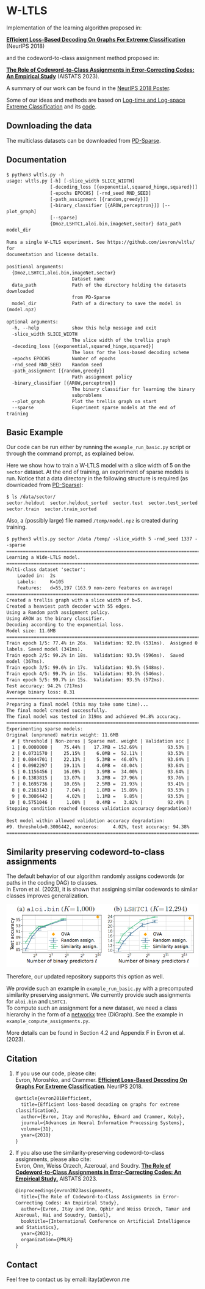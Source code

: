 # W-LTLS

Implementation of the learning algorithm proposed in:  

[**Efficient Loss-Based Decoding On Graphs For Extreme Classification**](https://arxiv.org/abs/1803.03319) (NeurIPS 2018)
  
and the codeword-to-class assignment method proposed in:  

[**The Role of Codeword-to-Class Assignments in Error-Correcting Codes: An Empirical Study**](https://arxiv.org/abs/2302.05334) (AISTATS 2023).

A summary of our work can be found in the [NeurIPS 2018 Poster](https://github.com/ievron/wltls/blob/master/Poster.pdf).

Some of our ideas and methods are based on [Log-time and Log-space Extreme Classification](https://arxiv.org/abs/1611.01964) and its [code](https://github.com/kjasinska/ltls).

## Downloading the data

The multiclass datasets can be downloaded from [PD-Sparse](https://github.com/a061105/ExtremeMulticlass).

## Documentation

```
$ python3 wltls.py -h
usage: wltls.py [-h] [-slice_width SLICE_WIDTH]
                [-decoding_loss [{exponential,squared_hinge,squared}]]
                [-epochs EPOCHS] [-rnd_seed RND_SEED]
                [-path_assignment [{random,greedy}]]
                [-binary_classifier [{AROW,perceptron}]] [--plot_graph]
                [--sparse]
                {Dmoz,LSHTC1,aloi.bin,imageNet,sector} data_path model_dir

Runs a single W-LTLS experiment. See https://github.com/ievron/wltls/ for
documentation and license details.

positional arguments:
  {Dmoz,LSHTC1,aloi.bin,imageNet,sector}
                        Dataset name
  data_path             Path of the directory holding the datasets downloaded
                        from PD-Sparse
  model_dir             Path of a directory to save the model in (model.npz)

optional arguments:
  -h, --help            show this help message and exit
  -slice_width SLICE_WIDTH
                        The slice width of the trellis graph
  -decoding_loss [{exponential,squared_hinge,squared}]
                        The loss for the loss-based decoding scheme
  -epochs EPOCHS        Number of epochs
  -rnd_seed RND_SEED    Random seed
  -path_assignment [{random,greedy}]
                        Path assignment policy
  -binary_classifier [{AROW,perceptron}]
                        The binary classifier for learning the binary
                        subproblems
  --plot_graph          Plot the trellis graph on start
  --sparse              Experiment sparse models at the end of training
```

## Basic Example 

Our code can be run either by running the `example_run_basic.py` script or through the command prompt, as explained below.

Here we show how to train a W-LTLS model with a slice width of 5 on the `sector` dataset.
At the end of training, an experiment of sparse models is run.
Notice that a data directory in the following structure is required (as downloaded from [PD-Sparse](http://www.cs.utexas.edu/~xrhuang/PDSparse/)):
```
$ ls /data/sector/
sector.heldout  sector.heldout_sorted  sector.test  sector.test_sorted  sector.train  sector.train_sorted
```

Also, a (possibly large) file named `/temp/model.npz` is created during training.

```
$ python3 wltls.py sector /data /temp/ -slice_width 5 -rnd_seed 1337 --sparse
================================================================================
Learning a Wide-LTLS model.
================================================================================
Multi-class dataset 'sector':
	Loaded in:	2s
	Labels:		K=105
	Features:	d=55,197 (163.9 non-zero features on average)
================================================================================
Created a trellis graph with a slice width of b=5.
Created a heaviest path decoder with 55 edges.
Using a Random path assignment policy.
Using AROW as the binary classifier.
Decoding according to the exponential loss.
Model size: 11.6MB
================================================================================
Train epoch 1/5: 77.4% in 26s.	Validation: 92.6% (531ms).	Assigned 0 labels. Saved model (341ms).
Train epoch 2/5: 99.2% in 18s.	Validation: 93.5% (596ms).	Saved model (367ms).
Train epoch 3/5: 99.6% in 17s.	Validation: 93.5% (548ms).	
Train epoch 4/5: 99.7% in 15s.	Validation: 93.5% (546ms).	
Train epoch 5/5: 99.7% in 15s.	Validation: 93.5% (572ms).	
Test accuracy: 94.2% (717ms)
Average binary loss: 0.31
================================================================================
Preparing a final model (this may take some time)...
The final model created successfully.
The final model was tested in 319ms and achieved 94.8% accuracy.
================================================================================
Experimenting sparse models:
Original (unpruned) matrix weight: 11.6MB
  # | threshold | Non-zeros | Sparse mat. weight | Validation acc |
  1 | 0.0000000 |    75.44% |   17.7MB = 152.69% |         93.53% |
  2 | 0.0731570 |    25.15% |    6.0MB =  52.11% |         93.53% |
  3 | 0.0844701 |    22.13% |    5.3MB =  46.07% |         93.64% |
  4 | 0.0982297 |    19.11% |    4.6MB =  40.04% |         93.64% |
  5 | 0.1156456 |    16.09% |    3.9MB =  34.00% |         93.64% |
  6 | 0.1383815 |    13.07% |    3.2MB =  27.96% |         93.76% |
  7 | 0.1695736 |    10.05% |    2.5MB =  21.93% |         93.41% |
  8 | 0.2163143 |     7.04% |    1.8MB =  15.89% |         93.53% |
  9 | 0.3006442 |     4.02% |    1.1MB =   9.85% |         93.53% |
 10 | 0.5751046 |     1.00% |    0.4MB =   3.82% |         92.49% |
Stopping condition reached (excess validation accuracy degradation)!

Best model within allowed validation accuracy degradation:
#9. threshold=0.3006442, nonzeros:     4.02%, test accuracy: 94.38%
================================================================================
```

## Similarity preserving codeword-to-class assignments

The default behavior of our algorithm randomly assigns codewords (or paths in the coding DAG) to classes.  
In Evron et al. (2023), it is shown that assigning similar codewords to similar classes improves generalization. 

![Improvements of similarity-preserving assignments](figure_assignments.png)

Therefore, our updated repository supports this option as well. 

We provide such an example in `example_run_basic.py` with a precomputed similarity preserving assignment.
We currently provide such assignments for `aloi.bin` and `LSHTC1`.    
To compute such an assignment for a new dataset, we need a class hierarchy in the form of a [networkx](https://networkx.org/) tree (DiGraph).
See the example in `example_compute_assignments.py`. 

More details can be found in Section 4.2 and Appendix F in Evron et al. (2023).

## Citation

1. If you use our code, please cite:  
Evron, Moroshko, and Crammer. [**Efficient Loss-Based Decoding On Graphs For Extreme Classification**](https://arxiv.org/abs/1803.03319). NeurIPS 2018.
    ```
    @article{evron2018efficient,
      title={Efficient loss-based decoding on graphs for extreme classification},
      author={Evron, Itay and Moroshko, Edward and Crammer, Koby},
      journal={Advances in Neural Information Processing Systems},
      volume={31},
      year={2018}
    }
    ```

2. If you also use the similarity-preserving codeword-to-class assignments, please also cite:  
Evron, Onn, Weiss Orzech, Azeroual, and Soudry. [**The Role of Codeword-to-Class Assignments in Error-Correcting Codes: An Empirical Study.**](https://arxiv.org/abs/2302.05334) AISTATS 2023.
    ```
    @inproceedings{evron2023assignments,
      title={The Role of Codeword-to-Class Assignments in Error-Correcting Codes: An Empirical Study},
      author={Evron, Itay and Onn, Ophir and Weiss Orzech, Tamar and Azeroual, Hai and Souudry, Daniel},
      booktitle={International Conference on Artificial Intelligence and Statistics},
      year={2023},
      organization={PMLR}
    }
    ```


## Contact

Feel free to contact us by email: itay(at)evron.me
